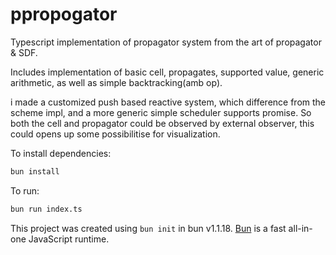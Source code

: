 # ppropogator


Typescript implementation of propagator system
from the art of propagator & SDF.

Includes implementation of basic cell, 
propagates, supported value, 
generic arithmetic, as well as
simple backtracking(amb op).

i made a customized push based reactive system,
which difference from the scheme impl,
and a more generic simple scheduler supports promise.
So both the cell and propagator could be observed by external observer,
this could opens up some possibilitise for visualization.









To install dependencies:

```bash
bun install
```

To run:

```bash
bun run index.ts
```

This project was created using `bun init` in bun v1.1.18. [Bun](https://bun.sh) is a fast all-in-one JavaScript runtime.
